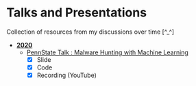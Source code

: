 # Talks and Presentations

Collection of resources from my discussions over time  [^\_^]

- [**2020**](https://github.com/Saket-Upadhyay/Talks_and_Presentation/tree/master/2020)
    - [PennState Talk : Malware Hunting with Machine Learning](https://github.com/Saket-Upadhyay/Talks_and_Presentation/tree/master/2020/PennStateTechClub_(PSWCTC))
      - [x] Slide
      - [x] Code
      - [x] Recording (YouTube)

